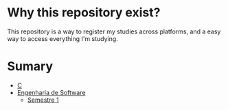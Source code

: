 # Why this repository exist?

This repository is a way to register my studies across platforms, and a easy way to access everything I'm studying.

# Sumary
- [C](./c)
- [Engenharia de Software](./Engenharia%20de%20Software/)
  - [Semestre 1](./Engenharia%20de%20Software/Semestre%201/)
